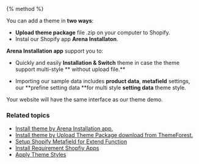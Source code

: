 {% method %}

You can add a theme in **two ways**:

* **Upload theme package** file .zip on your computer to Shopify.
* Instal our Shopify app **Arena Installaton**.

**Arena Installation app** support you to: 

* Quickly and easily **Installation & Switch** theme in case the theme support multi-style ** without upload file.**

* Importing our sample data includes **product data**, **metafield** settings, our **prefine setting data **for multi style **setting data** theme style. 
   
Your website will have the same interface as our theme demo.


### Related topics

* [Install theme by Arena Installation app.](/arena-installation.md)
* [Install theme by Upload Theme Package download from ThemeForest. ](/upload-file.md)
* [Setup Shopify Metafield for Extend Function](/shopify-metafield.md) 
* [Install Requirement Shopfiy Apps](/app.md)
* [Apply Theme Styles](/change-theme-styles.md)

